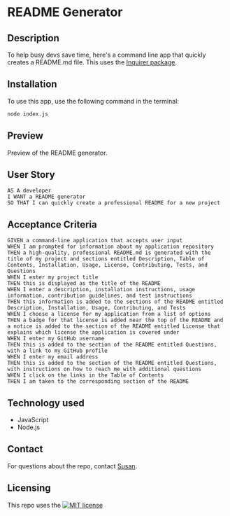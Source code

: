# README Generator

## Description

To help busy devs save time, here's a command line app that quickly creates a README.md file. This uses the [Inquirer package](https://www.npmjs.com/package/inquirer/v/8.2.4).

## Installation

To use this app, use the following command in the terminal:
```bash
node index.js
```

## Preview

Preview of the README generator.
<!-- recorded video link here -->

## User Story
```
AS A developer
I WANT a README generator
SO THAT I can quickly create a professional README for a new project
```

## Acceptance Criteria
```
GIVEN a command-line application that accepts user input
WHEN I am prompted for information about my application repository
THEN a high-quality, professional README.md is generated with the title of my project and sections entitled Description, Table of Contents, Installation, Usage, License, Contributing, Tests, and Questions
WHEN I enter my project title
THEN this is displayed as the title of the README
WHEN I enter a description, installation instructions, usage information, contribution guidelines, and test instructions
THEN this information is added to the sections of the README entitled Description, Installation, Usage, Contributing, and Tests
WHEN I choose a license for my application from a list of options
THEN a badge for that license is added near the top of the README and a notice is added to the section of the README entitled License that explains which license the application is covered under
WHEN I enter my GitHub username
THEN this is added to the section of the README entitled Questions, with a link to my GitHub profile
WHEN I enter my email address
THEN this is added to the section of the README entitled Questions, with instructions on how to reach me with additional questions
WHEN I click on the links in the Table of Contents
THEN I am taken to the corresponding section of the README
```

## Technology used

* JavaScript
* Node.js

## Contact

For questions about the repo, contact [Susan](https://github.com/s-s-lee/).

## Licensing

This repo uses the [![MIT license](https://img.shields.io/badge/License-MIT-green.svg)](https://lbesson.mit-license.org/)
